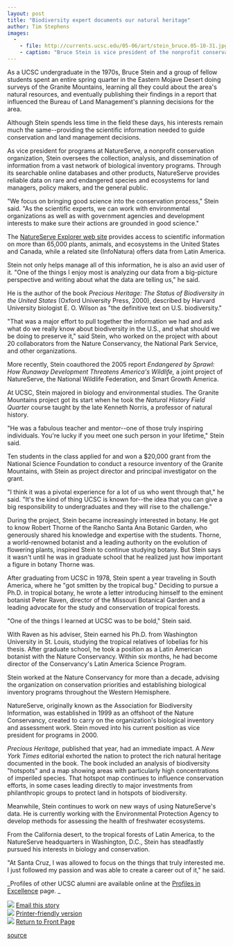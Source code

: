 ```yaml
---
layout: post
title: "Biodiversity expert documents our natural heritage"
author: Tim Stephens 
images:
  -
    - file: http://currents.ucsc.edu/05-06/art/stein_bruce.05-10-31.jpg
    - caption: "Bruce Stein is vice president of the nonprofit conservation organization NatureServe. Photo courtesy of Bruce Stein"
---
```


As a UCSC undergraduate in the 1970s, Bruce Stein and a group of fellow students spent an entire spring quarter in the Eastern Mojave Desert doing surveys of the Granite Mountains, learning all they could about the area's natural resources, and eventually publishing their findings in a report that influenced the Bureau of Land Management's planning decisions for the area.

Although Stein spends less time in the field these days, his interests remain much the same--providing the scientific information needed to guide conservation and land management decisions.

As vice president for programs at NatureServe, a nonprofit conservation organization, Stein oversees the collection, analysis, and dissemination of information from a vast network of biological inventory programs. Through its searchable online databases and other products, NatureServe provides reliable data on rare and endangered species and ecosystems for land managers, policy makers, and the general public.

"We focus on bringing good science into the conservation process," Stein said. "As the scientific experts, we can work with environmental organizations as well as with government agencies and development interests to make sure their actions are grounded in good science."

The [NatureServe Explorer web site][1] provides access to scientific information on more than 65,000 plants, animals, and ecosystems in the United States and Canada, while a related site (InfoNatura) offers data from Latin America.

Stein not only helps manage all of this information, he is also an avid user of it. "One of the things I enjoy most is analyzing our data from a big-picture perspective and writing about what the data are telling us," he said.

He is the author of the book _Precious Heritage: The Status of Biodiversity in the United States_ (Oxford University Press, 2000), described by Harvard University biologist E. O. Wilson as "the definitive text on U.S. biodiversity."

"That was a major effort to pull together the information we had and ask what do we really know about biodiversity in the U.S., and what should we be doing to preserve it," said Stein, who worked on the project with about 20 collaborators from the Nature Conservancy, the National Park Service, and other organizations.

More recently, Stein coauthored the 2005 report _Endangered by Sprawl: How Runaway Development Threatens America's Wildlife,_ a joint project of NatureServe, the National Wildlife Federation, and Smart Growth America.

At UCSC, Stein majored in biology and environmental studies. The Granite Mountains project got its start when he took the _Natural History Field Quarter_ course taught by the late Kenneth Norris, a professor of natural history.

"He was a fabulous teacher and mentor--one of those truly inspiring individuals. You're lucky if you meet one such person in your lifetime," Stein said.

Ten students in the class applied for and won a $20,000 grant from the National Science Foundation to conduct a resource inventory of the Granite Mountains, with Stein as project director and principal investigator on the grant.

"I think it was a pivotal experience for a lot of us who went through that," he said. "It's the kind of thing UCSC is known for--the idea that you can give a big responsibility to undergraduates and they will rise to the challenge."

During the project, Stein became increasingly interested in botany. He got to know Robert Thorne of the Rancho Santa Ana Botanic Garden, who generously shared his knowledge and expertise with the students. Thorne, a world-renowned botanist and a leading authority on the evolution of flowering plants, inspired Stein to continue studying botany. But Stein says it wasn't until he was in graduate school that he realized just how important a figure in botany Thorne was.

After graduating from UCSC in 1978, Stein spent a year traveling in South America, where he "got smitten by the tropical bug." Deciding to pursue a Ph.D. in tropical botany, he wrote a letter introducing himself to the eminent botanist Peter Raven, director of the Missouri Botanical Garden and a leading advocate for the study and conservation of tropical forests.

"One of the things I learned at UCSC was to be bold," Stein said.

With Raven as his adviser, Stein earned his Ph.D. from Washington University in St. Louis, studying the tropical relatives of lobelias for his thesis. After graduate school, he took a position as a Latin American botanist with the Nature Conservancy. Within six months, he had become director of the Conservancy's Latin America Science Program.

Stein worked at the Nature Conservancy for more than a decade, advising the organization on conservation priorities and establishing biological inventory programs throughout the Western Hemisphere.

NatureServe, originally known as the Association for Biodiversity Information, was established in 1999 as an offshoot of the Nature Conservancy, created to carry on the organization's biological inventory and assessment work. Stein moved into his current position as vice president for programs in 2000.

_Precious Heritage,_ published that year, had an immediate impact. A _New York Times_ editorial exhorted the nation to protect the rich natural heritage documented in the book. The book included an analysis of biodiversity "hotspots" and a map showing areas with particularly high concentrations of imperiled species. That hotspot map continues to influence conservation efforts, in some cases leading directly to major investments from philanthropic groups to protect land in hotspots of biodiversity.

Meanwhile, Stein continues to work on new ways of using NatureServe's data. He is currently working with the Environmental Protection Agency to develop methods for assessing the health of freshwater ecosystems.

From the California desert, to the tropical forests of Latin America, to the NatureServe headquarters in Washington, D.C., Stein has steadfastly pursued his interests in biology and conservation.

"At Santa Cruz, I was allowed to focus on the things that truly interested me. I just followed my passion and was able to create a career out of it," he said.  
  
_Profiles of other UCSC alumni are available online at the [Profiles in Excellence][2] page. _

![][3] [Email this story][4]  
![][3] [Printer-friendly version][5]  
![][3] [Return to Front Page][6]

[1]: http://www.natureserve.org/
[2]: http://www.ucsc.edu/alumni_friends/profiles/
[3]: ../../images/bulletarrow.gif
[4]: javascript:url();document.f1.submit();
[5]: javascript:popUp();
[6]: http://currents.ucsc.edu/

[source](http://www1.ucsc.edu/currents/05-06/10-31/profile.asp "Permalink to profile")
